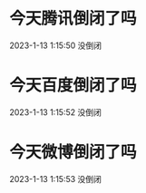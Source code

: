 # 今天腾讯倒闭了吗

2023-1-13 1:15:50 没倒闭

# 今天百度倒闭了吗

2023-1-13 1:15:52 没倒闭

# 今天微博倒闭了吗

2023-1-13 1:15:53 没倒闭

